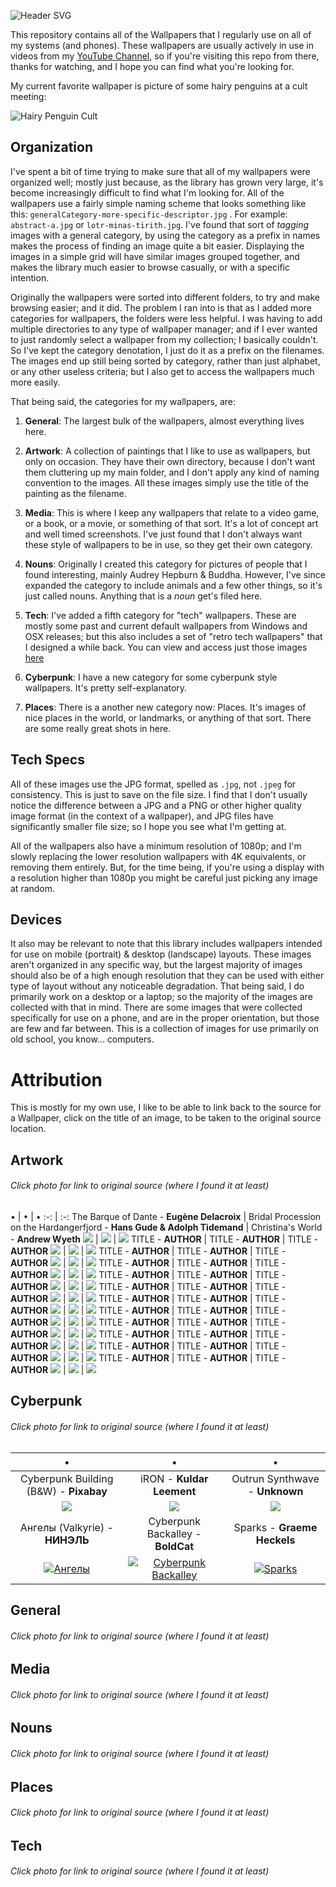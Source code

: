 ![Header SVG](https://makccr.github.io/images/github-header.svg)

This repository contains all of the Wallpapers that I regularly use on all of my systems (and phones). These wallpapers are usually actively in use in videos from my [YouTube Channel](https://www.youtube.com/user/mackenziegcriswell), so if you're visiting this repo from there, thanks for watching, and I hope you can find what you're looking for. 

My current favorite wallpaper is picture of some hairy penguins at a cult meeting:

![Hairy Penguin Cult](https://raw.githubusercontent.com/makccr/wallpapers/master/backgrounds/NOUNS-hairy-penguins-2.jpg)

## Organization
I've spent a bit of time trying to make sure that all of my wallpapers were organized well; mostly just because, as the library has grown very large, it's become increasingly difficult to find what I'm looking for. All of the wallpapers use a fairly simple naming scheme that looks something like this: ``generalCategory-more-specific-descriptor.jpg`` . For example: ``abstract-a.jpg`` or ``lotr-minas-tirith.jpg``. I've found that sort of *tagging* images with a general category, by using the category as a prefix in names makes the process of finding an image quite a bit easier. Displaying the images in a simple grid will have similar images grouped together, and makes the library much easier to browse casually, or with a specific intention. 

Originally the wallpapers were sorted into different folders, to try and make browsing easier; and it did. The problem I ran into is that as I added more categories for wallpapers, the folders were less helpful. I was having to add multiple directories to any type of wallpaper manager; and if I ever wanted to just randomly select a wallpaper from my collection; I basically couldn't. So I've kept the category denotation, I just do it as a prefix on the filenames. The images end up still being sorted by category, rather than just alphabet, or any other useless criteria; but I also get to access the wallpapers much more easily. 

That being said, the categories for my wallpapers, are: 

1. **General**: The largest bulk of the wallpapers, almost everything lives here. 

2. **Artwork**: A collection of paintings that I like to use as wallpapers, but only on occasion. They have their own directory, because I don't want them cluttering up my main folder, and I don't apply any kind of naming convention to the images. All these images simply use the title of the painting as the filename. 

3. **Media**: This is where I keep any wallpapers that relate to a video game, or a book, or a movie, or something of that sort. It's a lot of concept art and well timed screenshots. I've just found that I don't always want these style of wallpapers to be in use, so they get their own category. 

4. **Nouns**: Originally I created this category for pictures of people that I found interesting, mainly Audrey Hepburn & Buddha. However, I've since expanded the category to include animals and a few other things, so it's just called nouns. Anything that is a *noun* get's filed here. 

5. **Tech**: I've added a fifth category for "tech" wallpapers. These are mostly some past and current default wallpapers from Windows and OSX releases; but this also includes a set of "retro tech wallpapers" that I designed a while back. You can view and access just those images [here](https://photos.google.com/share/AF1QipNcKt7p6gWWk5sHYwj9SuhOHTliwypGEO-CfQCr5y4eI1qesRrH3wFOyIaQ871pGg?key=T1RSejMzUk9yUzBGaEx6LVduSmNNRW8wVnAyb2Rn) 

6. **Cyberpunk**: I have a new category for some cyberpunk style wallpapers. It's pretty self-explanatory. 

7. **Places**: There is a another new category now: Places. It's images of nice places in the world, or landmarks, or anything of that sort. There are some really great shots in here. 

## Tech Specs
All of these images use the JPG format, spelled as ``.jpg``, not ``.jpeg`` for consistency. This is just to save on the file size. I find that I don't usually notice the difference between a JPG and a PNG or other higher quality image format (in the context of a wallpaper), and JPG files have significantly smaller file size; so I hope you see what I'm getting at. 

All of the wallpapers also have a minimum resolution of 1080p; and I'm slowly replacing the lower resolution wallpapers with 4K equivalents, or removing them entirely. But, for the time being, if you're using a display with a resolution higher than 1080p you might be careful just picking any image at random. 

## Devices
It also may be relevant to note that this library includes wallpapers intended for use on mobile (portrait) & desktop (landscape) layouts. These images aren't organized in any specific way, but the largest majority of images should also be of a high enough resolution that they can be used with either type of layout without any noticeable degradation. That being said, I do primarily work on a desktop or a laptop; so the majority of the images are collected with that in mind. There are some images that were collected specifically for use on a phone, and are in the proper orientation, but those are few and far between. This is a collection of images for use primarily on old school, you know... computers. 

# Attribution
This is mostly for my own use, I like to be able to link back to the source for a Wallpaper, click on the title of an image, to be taken to the original source location. 

## Artwork
###### Click photo for link to original source (where I found it at least)
• | • | •
 :-: | :-:
The Barque of Dante - **Eugène Delacroix** | Bridal Procession on the Hardangerfjord - **Hans Gude & Adolph Tidemand** | Christina's World - **Andrew Wyeth** 
[![](https://raw.githubusercontent.com/makccr/wallpapers/master/thumb/ARTWORK-barque-of-dante.jpg)](https://upload.wikimedia.org/wikipedia/commons/7/70/Eug%C3%A8ne_Delacroix_-_The_Barque_of_Dante.jpg) | [![](https://raw.githubusercontent.com/makccr/wallpapers/master/thumb/ARTWORK-bridal-procession-on-the-hardangerfjord.jpg)](https://upload.wikimedia.org/wikipedia/commons/b/b2/Adolph_Tidemand_%26_Hans_Gude_-_Bridal_Procession_on_the_Hardangerfjord_-_Google_Art_Project.jpg) | [![](https://raw.githubusercontent.com/makccr/wallpapers/master/thumb/ARTWORK-christianas-world.jpg)](https://www.moma.org/collection/works/78455)
TITLE - **AUTHOR** | TITLE - **AUTHOR** | TITLE - **AUTHOR** 
[![](https://raw.githubusercontent.com/makccr/wallpapers/master/thumb/THUMB)](LINK) | [![](https://raw.githubusercontent.com/makccr/wallpapers/master/thumb/THUMB)](LINK) | [![](https://raw.githubusercontent.com/makccr/wallpapers/master/thumb/THUMB)](LINK)
TITLE - **AUTHOR** | TITLE - **AUTHOR** | TITLE - **AUTHOR** 
[![](https://raw.githubusercontent.com/makccr/wallpapers/master/thumb/THUMB)](LINK) | [![](https://raw.githubusercontent.com/makccr/wallpapers/master/thumb/THUMB)](LINK) | [![](https://raw.githubusercontent.com/makccr/wallpapers/master/thumb/THUMB)](LINK)
TITLE - **AUTHOR** | TITLE - **AUTHOR** | TITLE - **AUTHOR** 
[![](https://raw.githubusercontent.com/makccr/wallpapers/master/thumb/THUMB)](LINK) | [![](https://raw.githubusercontent.com/makccr/wallpapers/master/thumb/THUMB)](LINK) | [![](https://raw.githubusercontent.com/makccr/wallpapers/master/thumb/THUMB)](LINK)
TITLE - **AUTHOR** | TITLE - **AUTHOR** | TITLE - **AUTHOR** 
[![](https://raw.githubusercontent.com/makccr/wallpapers/master/thumb/THUMB)](LINK) | [![](https://raw.githubusercontent.com/makccr/wallpapers/master/thumb/THUMB)](LINK) | [![](https://raw.githubusercontent.com/makccr/wallpapers/master/thumb/THUMB)](LINK)
TITLE - **AUTHOR** | TITLE - **AUTHOR** | TITLE - **AUTHOR** 
[![](https://raw.githubusercontent.com/makccr/wallpapers/master/thumb/THUMB)](LINK) | [![](https://raw.githubusercontent.com/makccr/wallpapers/master/thumb/THUMB)](LINK) | [![](https://raw.githubusercontent.com/makccr/wallpapers/master/thumb/THUMB)](LINK)
TITLE - **AUTHOR** | TITLE - **AUTHOR** | TITLE - **AUTHOR** 
[![](https://raw.githubusercontent.com/makccr/wallpapers/master/thumb/THUMB)](LINK) | [![](https://raw.githubusercontent.com/makccr/wallpapers/master/thumb/THUMB)](LINK) | [![](https://raw.githubusercontent.com/makccr/wallpapers/master/thumb/THUMB)](LINK)
TITLE - **AUTHOR** | TITLE - **AUTHOR** | TITLE - **AUTHOR** 
[![](https://raw.githubusercontent.com/makccr/wallpapers/master/thumb/THUMB)](LINK) | [![](https://raw.githubusercontent.com/makccr/wallpapers/master/thumb/THUMB)](LINK) | [![](https://raw.githubusercontent.com/makccr/wallpapers/master/thumb/THUMB)](LINK)
TITLE - **AUTHOR** | TITLE - **AUTHOR** | TITLE - **AUTHOR** 
[![](https://raw.githubusercontent.com/makccr/wallpapers/master/thumb/THUMB)](LINK) | [![](https://raw.githubusercontent.com/makccr/wallpapers/master/thumb/THUMB)](LINK) | [![](https://raw.githubusercontent.com/makccr/wallpapers/master/thumb/THUMB)](LINK)
TITLE - **AUTHOR** | TITLE - **AUTHOR** | TITLE - **AUTHOR** 
[![](https://raw.githubusercontent.com/makccr/wallpapers/master/thumb/THUMB)](LINK) | [![](https://raw.githubusercontent.com/makccr/wallpapers/master/thumb/THUMB)](LINK) | [![](https://raw.githubusercontent.com/makccr/wallpapers/master/thumb/THUMB)](LINK)
TITLE - **AUTHOR** | TITLE - **AUTHOR** | TITLE - **AUTHOR** 
[![](https://raw.githubusercontent.com/makccr/wallpapers/master/thumb/THUMB)](LINK) | [![](https://raw.githubusercontent.com/makccr/wallpapers/master/thumb/THUMB)](LINK) | [![](https://raw.githubusercontent.com/makccr/wallpapers/master/thumb/THUMB)](LINK)
TITLE - **AUTHOR** | TITLE - **AUTHOR** | TITLE - **AUTHOR** 
[![](https://raw.githubusercontent.com/makccr/wallpapers/master/thumb/THUMB)](LINK) | [![](https://raw.githubusercontent.com/makccr/wallpapers/master/thumb/THUMB)](LINK) | [![](https://raw.githubusercontent.com/makccr/wallpapers/master/thumb/THUMB)](LINK)

## Cyberpunk
###### Click photo for link to original source (where I found it at least)
• | • | • 
:-: | :-: | :-:
Cyberpunk Building (B&W) - **Pixabay** | iRON - **Kuldar Leement** | Outrun Synthwave - **Unknown**
[![](https://raw.githubusercontent.com/makccr/wallpapers/master/thumb/CYBERPUNK-building.jpg)](https://images.pexels.com/photos/416326/pexels-photo-416326.jpeg) | [![](https://raw.githubusercontent.com/makccr/wallpapers/master/thumb/CYBERPUNK-red.jpg)](https://i.redd.it/jfh2j0pw2at21.png) | [![](https://raw.githubusercontent.com/makccr/wallpapers/master/thumb/CYBERPUNK-synthwave.jpg)](https://wallpaperaccess.com/full/1115095.jpg)
Ангелы (Valkyrie) - **НИНЭЛЬ** | Cyberpunk Backalley - **BoldCat** | Sparks - **Graeme Heckels**
[![Ангелы](https://raw.githubusercontent.com/makccr/wallpapers/master/thumb/CYBERPUNK-valkyrie.jpg)](https://i.artfile.ru/1929x1080_1324821_[www.ArtFile.ru].jpg) | [![Cyberpunk Backalley](https://raw.githubusercontent.com/makccr/wallpapers/master/thumb/CYBERPUNK-vee-alleyway.jpg)](https://images-wixmp-ed30a86b8c4ca887773594c2.wixmp.com/f/6eb176aa-5b83-4c2a-823a-e72b7e6130f2/dcbdm6j-9339542c-b2f3-483c-9dd4-4c9578098bda.jpg) | [![Sparks](https://raw.githubusercontent.com/makccr/wallpapers/master/thumb/CYBERPUNK-welding.jpg)](https://www.flickr.com/photos/gheckels/17074700519)

## General
###### Click photo for link to original source (where I found it at least)

## Media
###### Click photo for link to original source (where I found it at least)

## Nouns
###### Click photo for link to original source (where I found it at least)

## Places
###### Click photo for link to original source (where I found it at least)

## Tech
###### Click photo for link to original source (where I found it at least)
